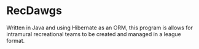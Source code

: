# RecDawgs

Written in Java and using Hibernate as an ORM, this program is allows for intramural recreational teams to be created and managed in a league format.
